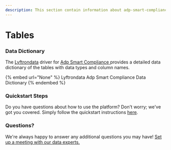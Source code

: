 ```yaml
---
description: This section contain information about adp-smart-compliance connector tables information
---
```


# Tables

### Data Dictionary

The [Lyftrondata](https://www.lyftrondata.com/) driver for [Adp Smart Compliance](None/)[ ](https://www.lyftrondata.com/integration/adp-smart-compliance/)provides a detailed data dictionary of the tables with data types and column names.

{% embed url="None" %}
Lyftrondata Adp Smart Compliance Data Dictionary
{% endembed %}

### Quickstart Steps

Do you have questions about how to use the platform? Don't worry; we've got you covered. Simply follow the quickstart instructions [here](../README.md).

### Questions? <a href="#questions" id="questions"></a>

We're always happy to answer any additional questions you may have! [Set up a meeting with our data experts.](https://www.lyftrondata.com/book-a-meeting/)


